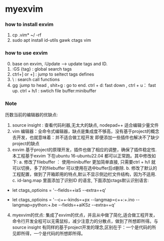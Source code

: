 # myexvim
### how to install exvim
1) cp .vim* ~/ -rf
2) sudo apt install id-utils gawk ctags vim
### how to use exvim
0) base on exvim, :Update --> update tags and ID.
1) :GS {tag}  : global search tags
2) ctrl+] or \+] : jump to seltect tags defines
3) \\ : search call functions
4) gg :jump to head , shit+g : go to end.
  ctrl + d: fast down , ctrl + u： fast up.
  ctrl + h/l : swtich file buffer:minibuffer
### Note
历数当前的编辑器的优缺点:
1) source insight : 查看代码利器,无太大的缺点, nodepad++ 适合编辑少量文件
2) vim 编辑器：全命令式编辑器，缺点是集成度不够高，没有基于project的概念去开发，也就意味着：并不适合做工程开发
  即便添加一些插件也解决不了缺少project的缺点
3) exvim 基于project的原理开发，插件也做了相应的调整，确保了插件稳定性. 
  本工程基于exvim 下在ubuntu 16-ubuntu22.04 都可以正常跑。其中修改如下:
  a. 修改了filebuffer ： 使用minibuffer 更加简单直接, 只需要ctrl + h/l  就可以切换，多了的filebuffer 可以使用在选中buffer后d删除.
  b. 修改了默认的工程配置，做到了开箱即用的特点,默认不显示侧边栏文件结构，因为不适用.
  c. id-lang.map 里面添加了识别ID 的语言, 
     下面添加ctags默认识别语言:
-    let ctags_optioins = '--fields=+iaS --extra=+q'
+    let ctags_optioins = '--c++-kinds=+px --langmap=c++:+.ino  --langmap=python:+.be   --fields=+aiKSz --extra=+q'
4) myexvim的优点: 集成了exvim的优点，并且从中做了简化,适合做工程开发，命令行开发全程可以无需鼠标，减少注意力的分散点，做到了所想即所得。与source insight
有同样的基于project开发的理念,区别在于：一个是代码的所见即所得，一个是代码的所想即所得。

